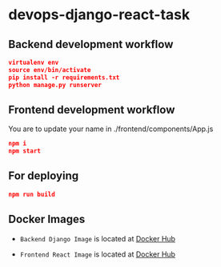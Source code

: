 # devops-django-react-task

## Backend development workflow

```json
virtualenv env
source env/bin/activate
pip install -r requirements.txt
python manage.py runserver
```

## Frontend development workflow

You are to update your name in ./frontend/components/App.js

```json
npm i
npm start
```

## For deploying

```json
npm run build
```

## Docker Images 
- `Backend Django Image` is located at [Docker Hub](https://hub.docker.com/repository/docker/mfon01/backend)

- `Frontend React Image` is located at [Docker Hub](https://hub.docker.com/repository/docker/mfon01/fronty)

